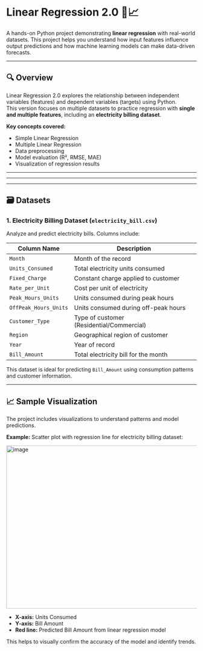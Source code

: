 # Linear Regression 2.0 🧮📈

A hands-on Python project demonstrating **linear regression** with real-world datasets. This project helps you understand how input features influence output predictions and how machine learning models can make data-driven forecasts.  

---

## 🔍 Overview

Linear Regression 2.0 explores the relationship between independent variables (features) and dependent variables (targets) using Python.  
This version focuses on multiple datasets to practice regression with **single and multiple features**, including an **electricity billing dataset**.

**Key concepts covered:**
- Simple Linear Regression
- Multiple Linear Regression
- Data preprocessing
- Model evaluation (R², RMSE, MAE)
- Visualization of regression results

---


---


---

## 🗃️ Datasets

### 1. Electricity Billing Dataset (`electricity_bill.csv`)  
Analyze and predict electricity bills. Columns include:

| Column Name            | Description |
|------------------------|-------------|
| `Month`                | Month of the record |
| `Units_Consumed`       | Total electricity units consumed |
| `Fixed_Charge`         | Constant charge applied to customer |
| `Rate_per_Unit`        | Cost per unit of electricity |
| `Peak_Hours_Units`     | Units consumed during peak hours |
| `OffPeak_Hours_Units`  | Units consumed during off-peak hours |
| `Customer_Type`        | Type of customer (Residential/Commercial) |
| `Region`               | Geographical region of customer |
| `Year`                 | Year of record |
| `Bill_Amount`          | Total electricity bill for the month |

This dataset is ideal for predicting `Bill_Amount` using consumption patterns and customer information.

---

## 📈 Sample Visualization

The project includes visualizations to understand patterns and model predictions.  

**Example:** Scatter plot with regression line for electricity billing dataset:

<img width="580" height="432" alt="image" src="https://github.com/user-attachments/assets/7117a7e8-1b85-4305-9950-c1b6f5a6dba8" />


- **X-axis:** Units Consumed  
- **Y-axis:** Bill Amount  
- **Red line:** Predicted Bill Amount from linear regression model

This helps to visually confirm the accuracy of the model and identify trends.
